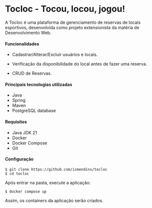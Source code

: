 <h1> Tocloc - Tocou, locou, jogou! </h2>

A Tocloc é uma plataforma de gerenciamento de reservas de locais esportivos, desenvolvida como projeto extensionista da matéria de Desenvolvimento Web.


<h4> Funcionalidades </h4>

- Cadastrar/Alterar/Excluir usuários e locais.

- Verificação da disponibilidade do local antes de fazer uma reserva.
  
- CRUD de Reservas.

<h4>Principais tecnologias utilizadas</h4>

- Java
- Spring
- Maven
- PostgreSQL database

<h4> Requisitos </h4>

- Java JDK 21
- Docker
- Docker Compose
- Git

<h4>Configuração</h4>

```
$ git clone https://github.com/ismendins/tocloc
$ cd tocloc
```

Após entrar na pasta, execute a aplicação:

```
$ docker compose up
```
Assim, os containers da aplicação serão criados.
